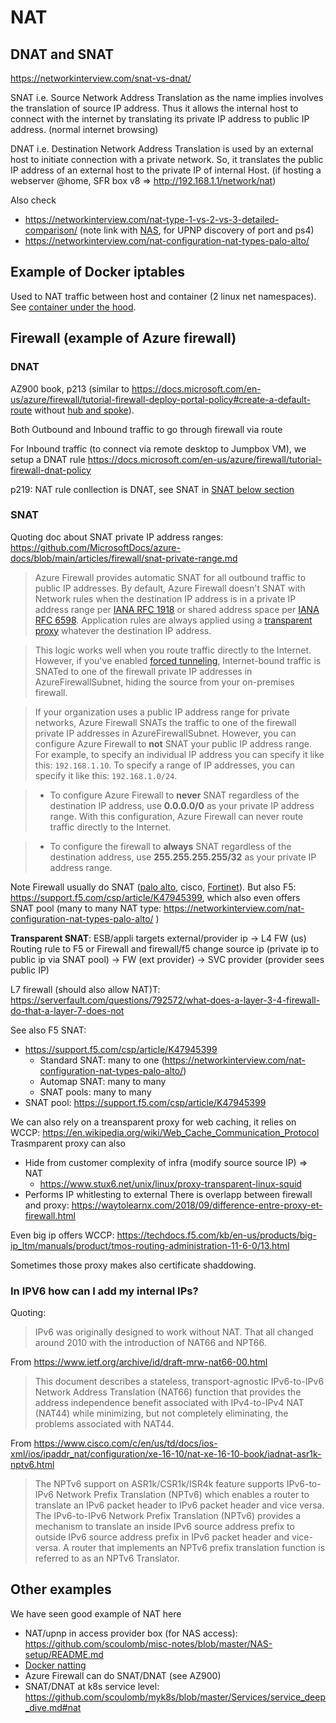 # NAT

## DNAT and SNAT 

https://networkinterview.com/snat-vs-dnat/

SNAT i.e. Source Network Address Translation as the name implies involves the translation of source IP address. Thus it allows the internal host to connect with the internet by translating its private IP address to public IP address. (normal internet browsing)

DNAT i.e. Destination Network Address Translation is used by an external host to initiate connection with a private network. So, it translates the public IP address of an external host to the private IP of internal Host. (if hosting a webserver @home, SFR box v8 => http://192.168.1.1/network/nat)

Also check

- https://networkinterview.com/nat-type-1-vs-2-vs-3-detailed-comparison/ (note link with [NAS](#other-examples), for UPNP discovery of port and ps4)
- https://networkinterview.com/nat-configuration-nat-types-palo-alto/

## Example of Docker iptables

Used to NAT traffic between host and container (2 linux net namespaces).
See [container under the hood](container-under-the-hood-link-snat-dnat.md).

## Firewall (example of Azure firewall)

### DNAT

AZ900 book, p213 (similar to https://docs.microsoft.com/en-us/azure/firewall/tutorial-firewall-deploy-portal-policy#create-a-default-route without [hub and spoke](https://github.com/scoulomb/myPublicCloud/blob/master/Azure/Networking/basic.md#hub-spoke-network-topology)).

Both Outbound and Inbound traffic to go through firewall via route
<!-- p217, this will ensure that the firewall will handle all the network traffic to the jumpbox VM and all traffic from server subnet -->

For Inbound traffic (to connect via remote desktop to Jumpbox VM), we setup a DNAT rule
https://docs.microsoft.com/en-us/azure/firewall/tutorial-firewall-dnat-policy

p219: NAT rule conllection is DNAT, see SNAT in [SNAT below section](#snat)


<!-- az900, p213, Azure firewall concluded -->

### SNAT 

Quoting doc about SNAT private IP address ranges: https://github.com/MicrosoftDocs/azure-docs/blob/main/articles/firewall/snat-private-range.md

> Azure Firewall provides automatic SNAT for all outbound traffic to public IP addresses. By default, Azure Firewall doesn't SNAT with Network rules when the destination IP address is in a private IP address range per [IANA RFC 1918](https://tools.ietf.org/html/rfc1918) or shared address space per [IANA RFC 6598](https://tools.ietf.org/html/rfc6598). Application rules are always applied using a [transparent proxy](https://wikipedia.org/wiki/Proxy_server#Transparent_proxy) whatever the destination IP address.

> This logic works well when you route traffic directly to the Internet. However, if you've enabled [forced tunneling](forced-tunneling.md), Internet-bound traffic is SNATed to one of the firewall private IP addresses in AzureFirewallSubnet, hiding the source from your on-premises firewall.

> If your organization uses a public IP address range for private networks, Azure Firewall SNATs the traffic to one of the firewall private IP addresses in AzureFirewallSubnet. However, you can configure Azure Firewall to **not** SNAT your public IP address range. For example, to specify an individual IP address you can specify it like this: `192.168.1.10`. To specify a range of IP addresses, you can specify it like this: `192.168.1.0/24`.

> - To configure Azure Firewall to **never** SNAT regardless of the destination IP address, use **0.0.0.0/0** as your private IP address range. With this configuration, Azure Firewall can never route traffic directly to the Internet. 

> - To configure the firewall to **always** SNAT regardless of the destination address, use **255.255.255.255/32** as your private IP address range.


Note Firewall usually do SNAT ([palo alto](https://networkinterview.com/nat-configuration-nat-types-palo-alto/), cisco, [Fortinet](https://docs.fortinet.com/document/fortigate/6.2.0/cookbook/898655/static-snat)).
But also F5: https://support.f5.com/csp/article/K47945399, which also even offers SNAT pool (many to many NAT type: https://networkinterview.com/nat-configuration-nat-types-palo-alto/ )

**Transparent SNAT**: 
ESB/appli targets external/provider ip -> L4 FW (us) Routing rule to F5 or Firewall and firewall/f5 change source ip (private ip to public ip via SNAT pool) -> FW (ext provider) -> SVC provider (provider sees public IP)

L7 firewall (should also allow NAT)T: https://serverfault.com/questions/792572/what-does-a-layer-3-4-firewall-do-that-a-layer-7-does-not

See also F5 SNAT:
- https://support.f5.com/csp/article/K47945399
    - Standard SNAT: many to one (https://networkinterview.com/nat-configuration-nat-types-palo-alto/)
    - Automap SNAT: many to many
    - SNAT pools: many to many
- SNAT pool: https://support.f5.com/csp/article/K47945399


<!--
**Explicit SNAT**:
ESB/appli targets F5 vip (private ip) -> and F5 has pool member to provider/external IP  -> provider see F5 public IP.
Except if firewall renatting F5 IP - In that case no big added value (for removal) to move to transparent
-->

We can also rely on a treansparent proxy for web caching, it relies on WCCP: https://en.wikipedia.org/wiki/Web_Cache_Communication_Protocol
Trasmparent proxy can also
- Hide from customer complexity of infra (modify source source IP) => NAT
    - https://www.stux6.net/unix/linux/proxy-transparent-linux-squid
- Performs IP whitlesting to external
There is overlapp between firewall and proxy: https://waytolearnx.com/2018/09/difference-entre-proxy-et-firewall.html

Even big ip offers WCCP: https://techdocs.f5.com/kb/en-us/products/big-ip_ltm/manuals/product/tmos-routing-administration-11-6-0/13.html

Sometimes those proxy makes also certificate shaddowing.

<!-- not sfr box nat rule in ipv4 become firewall in ipv6 ! -->

<!-- See private_script: Links-mig-auto-cloud/README.md#outbound-links --> 

### In IPV6 how can I add my internal IPs?

Quoting:
> IPv6 was originally designed to work without NAT. That all changed around 2010 with the introduction of NAT66 and NPT66. 

From https://www.ietf.org/archive/id/draft-mrw-nat66-00.html
> This document describes a stateless, transport-agnostic IPv6-to-IPv6 Network Address Translation (NAT66) function that provides the address independence benefit associated with IPv4-to-IPv4 NAT (NAT44) while minimizing, but not completely eliminating, the problems associated with NAT44. 

From https://www.cisco.com/c/en/us/td/docs/ios-xml/ios/ipaddr_nat/configuration/xe-16-10/nat-xe-16-10-book/iadnat-asr1k-nptv6.html
> The NPTv6 support on ASR1k/CSR1k/ISR4k feature supports IPv6-to-IPv6 Network Prefix Translation (NPTv6) which enables a router to translate an IPv6 packet header to IPv6 packet header and vice versa. The IPv6-to-IPv6 Network Prefix Translation (NPTv6) provides a mechanism to translate an inside IPv6 source address prefix to outside IPv6 source address prefix in IPv6 packet header and vice-versa. A router that implements an NPTv6 prefix translation function is referred to as an NPTv6 Translator. 


## Other examples

We have seen good example of NAT here
- NAT/upnp in access provider box (for NAS access): https://github.com/scoulomb/misc-notes/blob/master/NAS-setup/README.md
- [Docker natting](/container-under-the-hood-link-snat-dnat.md)
- Azure Firewall can do SNAT/DNAT (see AZ900)
- SNAT/DNAT at k8s service level: https://github.com/scoulomb/myk8s/blob/master/Services/service_deep_dive.md#nat

<!-- ok ccl, SNAT CCL -->
